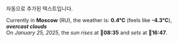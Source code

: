 
자동으로 추가된 텍스트입니다.

<!--START_SECTION:weather:moscow-->
Currently in **Moscow** (RU), the weather is: **0.4°C** (feels like **-4.3°C**), ***overcast clouds***<br/>
On *January 25, 2025*, the *sun rises* at 🌅**08:35** and *sets* at 🌇**16:47**.
<!--END_SECTION:weather-->
